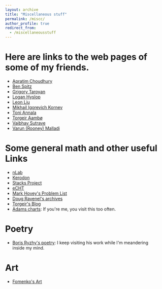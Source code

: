 ```yaml
---
layout: archive
title: "Miscellaneous stuff"
permalink: /miscc/
author_profile: true
redirect_from:
  - /miscellaneousstuff
---
```


#  Here are links to the web pages of some of my friends.
  
* [Apratim Choudhury](https://sites.google.com/view/apratims-homepage/home)
* [Ben Spitz](https://www.math.ucla.edu/~benspitz/)
* [Grigory Taroyan](https://www.grishataroyan.org/home)
* [Logan Hyslop](https://loganhyslop.github.io/)
* [Leon Liu](https://leon2k2k2k.github.io/)
* [Mikhail Igorevich Kornev](https://magisterlud.github.io/)
* [Toni Annala](https://www.math.ias.edu/~tannala/)
* [Torgeir Aambø](https://folk.ntnu.no/torgeaam/)
* [Vaibhav Sutrave](https://vbvstrv.github.io/info.html)
* [Varun (Rooney) Malladi](https://varunmalladi.github.io/)






Some general math and other useful Links
======

* [nLab](https://ncatlab.org/nlab/show/HomePage)
* [Kerodon](https://kerodon.net/)
* [Stacks Project](https://stacks.math.columbia.edu/)
* [eCHT](https://s.wayne.edu/echt/)
* [Mark Hovey's Problem List](https://www-users.cse.umn.edu/~tlawson/hovey/)
* [Doug Ravenel's archives](https://people.math.rochester.edu/faculty/doug/papers.html)
* [Torgeir's Blog](https://torgeiraamboe.github.io/)
* [Adams charts](https://s.wayne.edu/isaksen/adams-charts/):  If you're me, you visit this too often.


Poetry
======

* [Boris Ryzhy's poetry](https://borisryzhy.com/POEMS): I keep visiting his work while I'm meandering inside my mind.


Art
======

* [Fomenko's Art](https://chronologia.org/en/math_impressions/images.html)
